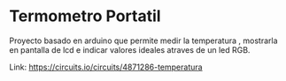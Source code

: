 # Termometro Portatil
Proyecto basado en arduino que permite medir la temperatura , mostrarla en pantalla de lcd e indicar valores ideales atraves de un led RGB.









Link: https://circuits.io/circuits/4871286-temperatura
